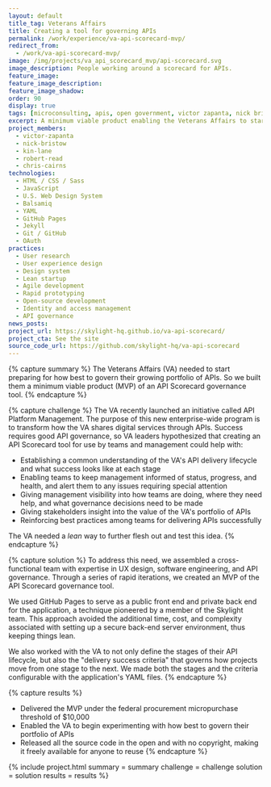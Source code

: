 ```yaml
---
layout: default
title_tag: Veterans Affairs
title: Creating a tool for governing APIs
permalink: /work/experience/va-api-scorecard-mvp/
redirect_from:
  - /work/va-api-scorecard-mvp/
image: /img/projects/va_api_scorecard_mvp/api-scorecard.svg
image_description: People working around a scorecard for APIs.
feature_image:
feature_image_description:
feature_image_shadow:
order: 90
display: true
tags: [microconsulting, apis, open government, victor zapanta, nick bristow, kin lane, robert read, chris cairns]
excerpt: A minimum viable product enabling the Veterans Affairs to start learning how best to govern their growing portfolio of APIs.
project_members:
  - victor-zapanta
  - nick-bristow
  - kin-lane
  - robert-read
  - chris-cairns
technologies:
  - HTML / CSS / Sass
  - JavaScript
  - U.S. Web Design System
  - Balsamiq
  - YAML
  - GitHub Pages
  - Jekyll
  - Git / GitHub
  - OAuth
practices:
  - User research
  - User experience design
  - Design system
  - Lean startup
  - Agile development
  - Rapid prototyping
  - Open-source development
  - Identity and access management
  - API governance
news_posts:
project_url: https://skylight-hq.github.io/va-api-scorecard/
project_cta: See the site
source_code_url: https://github.com/skylight-hq/va-api-scorecard
---
```


{% capture summary %}
The Veterans Affairs (VA) needed to start preparing for how best to govern
their growing portfolio of APIs. So we built them a minimum viable
product (MVP) of an API Scorecard governance tool.
{% endcapture %}

{% capture challenge %}
The VA recently launched an initiative called API Platform Management.
The purpose of this new enterprise-wide program is to transform how the
VA shares digital services through APIs. Success requires good API governance,
so VA leaders hypothesized that creating an API Scorecard tool for use by
teams and management could help with:

- Establishing a common understanding of the VA's API delivery lifecycle and
what success looks like at each stage
- Enabling teams to keep management informed of status, progress, and health,
and alert them to any issues requiring special attention
- Giving management visibility into how teams are doing, where they need help,
and what governance decisions need to be made
- Giving stakeholders insight into the value of the VA's portfolio of APIs
- Reinforcing best practices among teams for delivering APIs successfully

The VA needed a <em>lean</em> way to further flesh out and test this idea.
{% endcapture %}

{% capture solution %}
To address this need, we assembled a cross-functional team with expertise in
UX design, software engineering, and API governance. Through a series of
rapid iterations, we created an MVP of the API Scorecard governance tool.

We used GitHub Pages to serve as a public front end and private back end for
the application, a technique pioneered by a member of the Skylight team.
This approach avoided the additional time, cost, and complexity associated
with setting up a secure back-end server environment, thus keeping things lean.

We also worked with the VA to not only define the stages of their
API lifecycle, but also the "delivery success criteria" that governs
how projects move from one stage to the next. We made both the stages
and the criteria configurable with the application's YAML files.
{% endcapture %}

{% capture results %}
- Delivered the MVP under the federal procurement micropurchase threshold of $10,000
- Enabled the VA to begin experimenting with how best to govern their portfolio of APIs
- Released all the source code in the open and with no copyright, making it
freely available for anyone to reuse
{% endcapture %}

{% include project.html
  summary = summary
  challenge = challenge
  solution = solution
  results = results
%}
